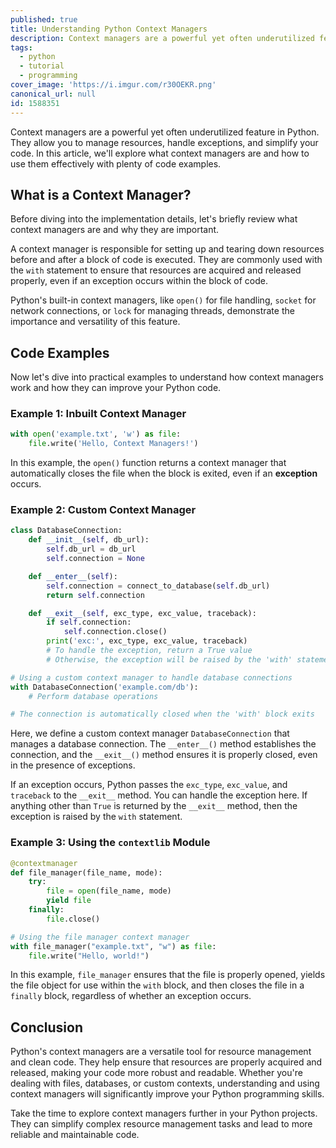 ```yaml
---
published: true
title: Understanding Python Context Managers
description: Context managers are a powerful yet often underutilized feature in Python.
tags:
  - python
  - tutorial
  - programming
cover_image: 'https://i.imgur.com/r30OEKR.png'
canonical_url: null
id: 1588351
---
```


Context managers are a powerful yet often underutilized feature in Python. They allow you to manage resources, handle exceptions, and simplify your code. In this article, we'll explore what context managers are and how to use them effectively with plenty of code examples.

## What is a Context Manager?

Before diving into the implementation details, let's briefly review what context managers are and why they are important.

A context manager is responsible for setting up and tearing down resources before and after a block of code is executed. They are commonly used with the `with` statement to ensure that resources are acquired and released properly, even if an exception occurs within the block of code.

Python's built-in context managers, like `open()` for file handling, `socket` for network connections, or `lock` for managing threads, demonstrate the importance and versatility of this feature. 

## Code Examples

Now let's dive into practical examples to understand how context managers work and how they can improve your Python code.

### Example 1: Inbuilt Context Manager

```python
with open('example.txt', 'w') as file:
    file.write('Hello, Context Managers!')
```
In this example, the `open()` function returns a context manager that automatically closes the file when the block is exited, even if an **exception** occurs.

### Example 2: Custom Context Manager

```python
class DatabaseConnection:
    def __init__(self, db_url):
        self.db_url = db_url
        self.connection = None

    def __enter__(self):
        self.connection = connect_to_database(self.db_url)
        return self.connection

    def __exit__(self, exc_type, exc_value, traceback):
        if self.connection:
            self.connection.close()
        print('exc:', exc_type, exc_value, traceback)
        # To handle the exception, return a True value
        # Otherwise, the exception will be raised by the 'with' statement

# Using a custom context manager to handle database connections
with DatabaseConnection('example.com/db'):
    # Perform database operations

# The connection is automatically closed when the 'with' block exits
```
Here, we define a custom context manager `DatabaseConnection` that manages a database connection. The `__enter__()` method establishes the connection, and the `__exit__()` method ensures it is properly closed, even in the presence of exceptions.

If an exception occurs, Python passes the `exc_type`, `exc_value`, and `traceback` to the `__exit__` method. You can handle the exception here. If anything other than `True` is returned by the `__exit__` method, then the exception is raised by the `with` statement.

### Example 3: Using the `contextlib` Module

```python
@contextmanager
def file_manager(file_name, mode):
    try:
        file = open(file_name, mode)
        yield file
    finally:
        file.close()

# Using the file manager context manager
with file_manager("example.txt", "w") as file:
    file.write("Hello, world!")
```
In this example, `file_manager` ensures that the file is properly opened, yields the file object for use within the `with` block, and then closes the file in a `finally` block, regardless of whether an exception occurs.

## Conclusion

Python's context managers are a versatile tool for resource management and clean code. They help ensure that resources are properly acquired and released, making your code more robust and readable. Whether you're dealing with files, databases, or custom contexts, understanding and using context managers will significantly improve your Python programming skills.

Take the time to explore context managers further in your Python projects. They can simplify complex resource management tasks and lead to more reliable and maintainable code.
